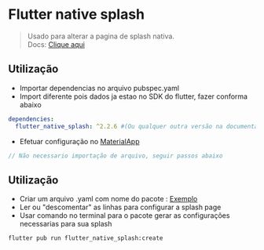 # Flutter native splash
>Usado para alterar a pagina de splash nativa.<br>
Docs: [Clique aqui](https://pub.dev/packages?q=flutter_native_splash)<br>
## Utilização
- Importar dependencias no arquivo pubspec.yaml
- Import diferente pois dados ja estao no SDK do flutter, fazer conforma abaixo
```yaml
dependencies:
  flutter_native_splash: ^2.2.6 #(Ou qualquer outra versão na documentação)
```
- Efetuar configuração no [MaterialApp](../../Flutter/Principais/MateralApp.md)
```dart
// Não necessario importação de arquivo, seguir passos abaixo
```
## Utilização
- Criar um arquivo .yaml com nome do pacote : [Exemplo](./exemplos/flutter_native_splash.yaml)
- Ler ou "descomentar" as linhas para configurar a splash page
- Usar comando no terminal para o pacote gerar as configurações necessarias para sua splash

```
flutter pub run flutter_native_splash:create
```



